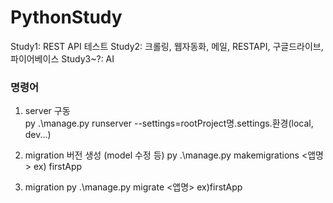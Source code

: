 # PythonStudy

<title>파이썬 공부기록</title>

Study1: REST API 테스트
Study2: 크롤링, 웹자동화, 메일, RESTAPI, 구글드라이브, 파이어베이스
Study3~?: AI








<h3>명령어</h3>

1. server 구동 </br>
py .\manage.py runserver --settings=rootProject명.settings.환경(local, dev...)

2. migration 버전 생성 (model 수정 등)
py .\manage.py makemigrations <앱명> ex) firstApp

3. migration
py .\manage.py migrate  <앱명> ex)firstApp